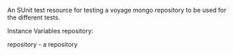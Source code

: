 An SUnit test resource for testing a voyage mongo repository to be used for the different tests.

Instance Variables
	repository:		<VOMongoRepository>

repository
	- a repository

